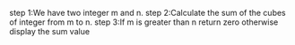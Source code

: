 step 1:We have two integer m and n.
step 2:Calculate the sum of the cubes of integer from m to n.
step 3:If m is greater than n return zero otherwise display the sum value
